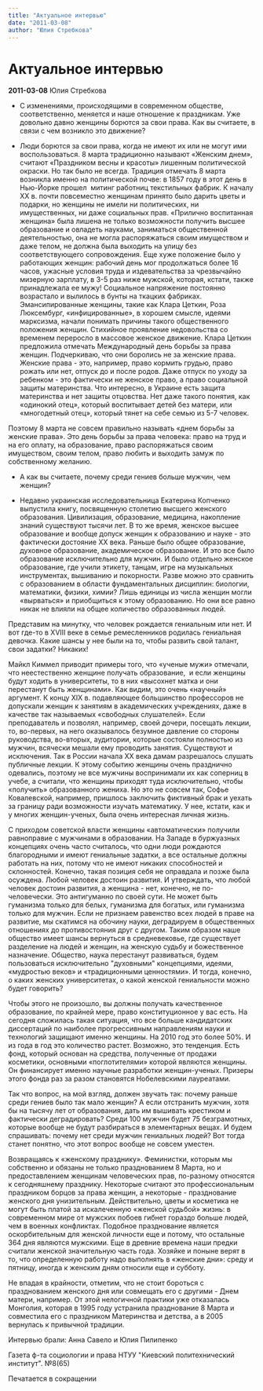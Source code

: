 ```yaml
---
title: "Актуальное интервью"
date: "2011-03-08"
author: "Юлия Стребкова"
---
```


# Актуальное интервью

**2011-03-08** Юлия Стребкова

- С изменениями, происходящими в современном обществе, соответственно, меняется и наше отношение к праздникам. Уже довольно давно женщины борются за свои права. Как вы считаете, в связи с чем возникло это движение? 



- Люди борются за свои права, когда не имеют их или не могут ими воспользоваться. 8 марта традиционно называют «Женским днем», считают «Праздником весны и красоты» лишенным политической окраски. Но так было не всегда. Традиция отмечать 8 марта возникла именно на политической почве: в 1857 году в этот день в Нью-Йорке прошел  митинг работниц текстильных фабрик. К началу ХХ в. почти повсеместно женщинам принято было дарить цветы и подарки, но женщины не имели ни политических, ни имущественных, ни даже социальных прав. «Прилично воспитанная женщина» была лишена не только возможности получить высшее образование и овладеть науками, заниматься общественной деятельностью, она не могла распоряжаться своим имуществом и даже телом, не должна была выходить на улицу без соответствующего сопровождения. Еще хуже положение было у работающих женщин: рабочий день мог продолжаться более 16 часов, ужасные условия труда и издевательства за чрезвычайно мизерную зарплату, в 3-5 раз ниже мужской, которая, кстати, также принадлежала ее мужу! Социальное напряжение постоянно возрастало и вылилось в бунты на ткацких фабриках. Эмансипированные женщины, такие как Клара Цеткин, Роза Люксембург, «инфицированные», в хорошем смысле, идеями марксизма, начали понимать причины такого общественного положения женщин. Стихийное проявление недовольства со временем переросло в массовое женское движение. Клара Цеткин предложила отмечать Международный день борьбы за права женщин. Подчеркиваю, что они боролись не за женские права. Женские права - это, например, право кормить грудью, право рожать или нет, отпуск до и после родов. Даже отпуск по уходу за ребенком - это фактически не женское право, а право социальной защиты материнства. Что интересно, в Украине есть защита материнства и нет защиты отцовства. Нет даже такого понятия, как «одинокий отец», который воспитывает детей без матери, или «многодетный отец», который тянет на себе семью из 5-7 человек.

Поэтому 8 марта не совсем правильно называть «днем борьбы за женские права». Это день борьбы за права человека: право на труд и на его оплату, на образование, право распоряжаться своим имуществом, своим телом, право любить и выходить замуж по собственному желанию. 



- А как вы считаете, почему среди гениев больше мужчин, чем женщин? 



- Недавно украинская исследовательница Екатерина Копченко выпустила книгу, посвященную столетию высшего женского образования. Цивилизация, образование, медицина, накопление знаний существуют тысячи лет. В то же время, женское высшее образование и вообще допуск женщин к образованию и науке - это фактически достояние ХХ века. Раньше было общее образование, духовное образование, академическое образование. И это все было образование исключительно для мужчин. И было отдельно женское образование, где учили этикету, танцам, игре на музыкальных инструментах, вышиванию и покорности. Разве можно это сравнить с образованием в области фундаментальных дисциплин: биологии, математики, физики, химии? Лишь единицы из числа женщин могли «вырваться» и приобщиться к этому образованию. Но они все равно никак не влияли на общее количество образованных людей.

Представим на минутку, что человек рождается гениальным или нет. И вот где-то в XVIII веке в семье ремесленников родилась гениальная девочка. Какие шансы у нее были на то, чтобы развить свой талант, свои задатки? Никаких!

Майкл Киммел приводит примеры того, что «ученые мужи» отмечали, что неестественно женщине получать образование,  и если женщины будут ходить в университеты, то в них «высохнет матка и они перестанут быть женщинами». Как видим, это очень «научный» аргумент. К концу XIX в. подавляющее большинство профессоров не допускали женщин к занятиям в академических учреждениях, даже в качестве так называемых «свободных слушателей». Если преподаватель и позволял, например, своей дочери, посещать лекции, то, во-первых, на него оказывалось безумное давление со стороны руководства, во-вторых, аудитории, которые состояли полностью из мужчин, всячески мешали ему проводить занятия. Существуют и исключения. Так в России начала ХХ века дамам разрешалось слушать публичные лекции. К этому событию женщины очень празднично одевались, поэтому не все мужчины воспринимали их как соперниц в учебе, а считали, что женщины приходят туда исключительно, чтобы «получить» образованного жениха. Но это не совсем так, Софье Ковалевской, например, пришлось заключить фиктивный брак и уехать за границу ради возможности изучать математику. У нее, кстати, как и у многих женщин-ученых, была очень интересная личная жизнь.

С приходом советской власти женщины «автоматически» получили равноправие с мужчинами в образовании. На Западе в буржуазных концепциях очень часто считалось, что одни люди рождаются благородными и имеют гениальные задатки, а все остальные должны работать на них, потому что не имеют никаких способностей и склонностей. Конечно, такая позиция себя не оправдала и позже была осуждена. Любой человек достоин развития. И утверждать, что любой человек достоин развития, а женщина - нет, конечно, не по-человечески. Это антигуманно по своей сути. Не может быть гуманизма только для белых, гуманизма для богатых, или гуманизма только для мужчин. Если не признаем равенство всех людей в праве на развитие, мы скатимся на обочину науки, деградируем в общественных отношениях до противостояния друг с другом. Таким образом наше общество имеет шансы вернуться в средневековье, где существует разделение на людей и женщин, на женскую судьбу и божественное назначение. Общество, наука перестанут развиваться, будем пользоваться исключительно "духовными" концепциями, идеями, «мудростью веков» и «традиционными ценностями». И тогда, конечно, о каких женских университетах, о какой женской гениальности можно будет говорить?

Чтобы этого не произошло, вы должны получать качественное образование, по крайней мере, право конституционное у вас есть. На сегодня сложилась такая ситуация, что все больше кандидатских диссертаций по наиболее прогрессивным направлениям науки и технологий защищают именно женщины. На 2010 год это более 50%. И из года в год это количество растет. Возможно, это тенденция. Есть фонд, который основан на средства, полученные от продажи косметики, основными «поглотителями» которой являются женщины. Он финансирует именно научные разработки женщин-ученых. Призеры этого фонда раз за разом становятся Нобелевскими лауреатами.

Так что вопрос, на мой взгляд, должен звучать так: почему раньше среди гениев было так мало женщин? А если отстранить мужчин, хотя бы на тысячу лет от образования, дать им вышивать крестиком и фактически деградировать? Среди 100 мужчин будет 75 безграмотных, которые вообще не будут разбираться в элементарных вещах. И будем спрашивать: почему нет среди мужчин гениальных людей? Вот тогда станет понятно, что этот вопрос вообще не совсем уместен.

Возвращаясь к «женскому празднику». Феминистки, которым мы собственно и обязаны не только празднованием 8 Марта, но и предоставлением женщинам человеческих прав, по-разному относятся к сегодняшнему празднику. Некоторые считают это профессиональным праздником борцов за права женщин, а некоторые - празднование женского дня унизительным. Действительно, цветы и косметика не могут быть платой за искалеченную «женской судьбой» жизнь: в современном мире от мужских побоев гибнет гораздо больше людей, чем в военных конфликтах. Подобное празднование является оскорбительным для женской личности еще и потому, что остальные 364 дня являются мужскими. Еще в древние времена наши предки считали женской значительную часть года. Хозяйке и поныне верят в то, что определенную работу надо выполнять в «женские дни»: среду и пятницу, иногда к женским дням относили еще и субботу.

Не впадая в крайности, отметим, что не стоит бороться с празднованием женского дня или совмещать его с другими - Днем матери, например. От этой нелогичной практики уже отказалась Монголия, которая в 1995 году устранила празднование 8 Марта и совместила его с праздником Материнства и детства, а в 2005 вернулась к привычной традиции.

Интервью брали: Анна Савело и Юлия Пилипенко

Газета ф-та социологии и права НТУУ "Киевский политехнический институт". №8(65)



Печатается в сокращении